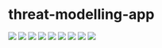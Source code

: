 # threat-modelling-app
<img src="assets/READMEImages/LandingPage.PNG"  />
<img src="assets/READMEImages/Signup.PNG"  />
<img src="assets/READMEImages/Login.PNG"  />
<img src="assets/READMEImages/NewJoinGame.PNG"  />
<img src="assets/READMEImages/Ready.PNG"  />
<img src="assets/READMEImages/GamePage2.PNG"  />
<img src="assets/READMEImages/CardPlayed.PNG"  />
<img src="assets/READMEImages/Polling.PNG"  />
<img src="assets/READMEImages/Results.PNG"  />